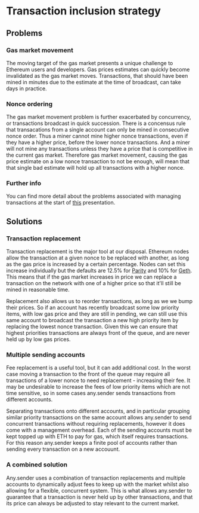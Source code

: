 # Transaction inclusion strategy

## Problems

### Gas market movement

The moving target of the gas market presents a unique challenge to Ethereum users and developers. Gas prices estimates can quickly become invalidated as the gas market moves. Transactions, that should have been mined in minutes due to the estimate at the time of broadcast, can take days in practice. 

### Nonce ordering

The gas market movement problem is further exacerbated by concurrency, or transactions broadcast in quick succession. There is a concensus rule that transacations from a single account can only be mined in consecutive nonce order. Thus a miner cannot mine higher nonce transactions, even if they have a higher price, before the lower nonce transactions. And a miner will not mine any transactions unless they have a price that is competitive in the current gas market. Therefore gas market movement, causing the gas price estimate on a low nonce transaction to not be enough, will mean that that single bad estimate will hold up all transactions with a higher nonce.

### Further info

You can find more detail about the problems associated with managing transactions at the start of [this](https://docs.google.com/presentation/d/1gWrEjJICL23583pqKIsKg9HxIFUo6j_AvexrM1GPHvw/edit#slide=id.g703d72a88b_0_0) presentation.

## Solutions

### Transaction replacement
Transaction replacement is the major tool at our disposal. Ethereum nodes allow the transaction at a given nonce to be replaced with another, as long as the gas price is increased by a certain percentage. Nodes can set this increase individually but the defaults are 12.5% for [Parity](https://github.com/openethereum/openethereum/blob/9da1304539d4182981673711fe7a8bcc20fbbcab/miner/src/pool/scoring.rs#L38) and 10% for [Geth](https://github.com/ethereum/go-ethereum/wiki/Command-Line-Options). This means that if the gas market increases in price we can replace a transaction on the network with one of a higher price so that it'll still be mined in reasonable time.

Replacement also allows us to reorder transactions, as long as we we bump their prices. So if an account has recently broadcast some low priority items, with low gas price and they are still in pending, we can still use this same account to broadcast the transaction a new high priority item by replacing the lowest nonce transaction. Given this we can ensure that highest priorities transactions are always front of the queue, and are never held up by low gas prices.

### Multiple sending accounts

Fee replacement is a useful tool, but it can add additional cost. In the worst case moving a transaction to the front of the queue may require all transactions of a lower nonce to need replacement - increasing their fee. It may be undesirable to increase the fees of low priority items which are not time sensitive, so in some cases any.sender sends transactions from different accounts.

Separating transactions onto different accounts, and in particular grouping similar priority transactions on the same account allows any.sender to send concurrent transactions without requiring replacements, however it does come with a management overhead. Each of the sending accounts must be kept topped up with ETH to pay for gas, which itself requires transactions. For this reason any.sender keeps a finite pool of accounts rather than sending every transaction on a new accouunt.

### A combined solution

Any.sender uses a combination of transaction replacements and multiple accounts to dynamically adjust fees to keep up with the market whilst also allowing for a flexible, concurrent system. This is what allows any.sender to guarantee that a transaction is never held up by other transactions, and that its price can always be adjusted to stay relevant to the current market.